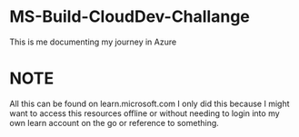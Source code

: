 # MS-Build-CloudDev-Challange
This is me documenting my journey in Azure

# NOTE 
All this can be found on learn.microsoft.com I only did this because I might want to access this resources offline or without needing to login into my own learn account on the go or reference to something.